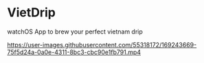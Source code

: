 # VietDrip
watchOS App to brew your perfect vietnam drip



https://user-images.githubusercontent.com/55318172/169243669-75f5d24a-0a0e-4311-8bc3-cbc90e1fb791.mp4

